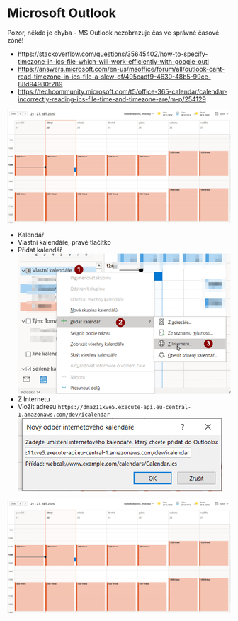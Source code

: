 # Microsoft Outlook

Pozor, někde je chyba - MS Outlook nezobrazuje čas ve správné časové zóně!

* https://stackoverflow.com/questions/35645402/how-to-specify-timezone-in-ics-file-which-will-work-efficiently-with-google-outl
* https://answers.microsoft.com/en-us/msoffice/forum/all/outlook-cant-read-timezone-in-ics-file-a-slew-of/495cadf9-4630-48b5-99ce-88d94980f289
* https://techcommunity.microsoft.com/t5/office-365-calendar/calendar-incorrectly-reading-ics-file-time-and-timezone-are/m-p/254129

![](outlook_preview.png)

* Kalendář
* Vlastní kalendáře, pravé tlačítko
* Přidat kalendář
![](outlook_add.png)
* Z Internetu
* Vložit adresu `https://dmaz11xve5.execute-api.eu-central-1.amazonaws.com/dev/icalendar`
![](outlook_add_2.png)

![](outlook_preview.png)
